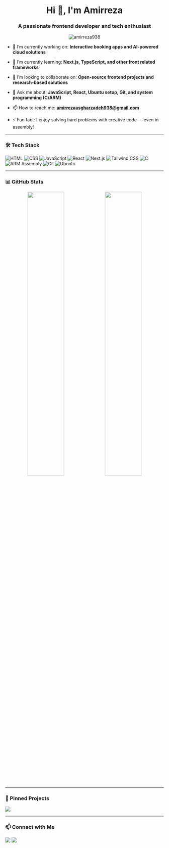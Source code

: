 <!-- Profile README for Amirreza938 -->

<h1 align="center">Hi 👋, I'm Amirreza</h1>
<h3 align="center">A passionate frontend developer and tech enthusiast</h3>

<p align="center">
  <img src="https://komarev.com/ghpvc/?username=amirreza938&label=Profile%20views&color=0e75b6&style=flat" alt="amirreza938" />
</p>

- 🔭 I’m currently working on: **Interactive booking apps and AI-powered cloud solutions**

- 🌱 I’m currently learning: **Next.js, TypeScript, and other front related frameworks**

- 👯 I’m looking to collaborate on: **Open-source frontend projects and research-based solutions**

- 💬 Ask me about: **JavaScript, React, Ubuntu setup, Git, and system programming (C/ARM)**

- 📫 How to reach me: **amirrezaasgharzadeh938@gmail.com**

- ⚡ Fun fact: I enjoy solving hard problems with creative code — even in assembly!

---

### 🛠️ Tech Stack
![HTML](https://img.shields.io/badge/-HTML5-E34F26?logo=html5&logoColor=fff)
![CSS](https://img.shields.io/badge/-CSS3-1572B6?logo=css3)
![JavaScript](https://img.shields.io/badge/-JavaScript-F7DF1E?logo=javascript&logoColor=black)
![React](https://img.shields.io/badge/-React-20232A?logo=react)
![Next.js](https://img.shields.io/badge/-Next.js-black?logo=next.js)
![Tailwind CSS](https://img.shields.io/badge/-Tailwind-06B6D4?logo=tailwindcss)
![C](https://img.shields.io/badge/-C-00599C?logo=c)
![ARM Assembly](https://img.shields.io/badge/-ARM%20Assembly-3E3E3E)
![Git](https://img.shields.io/badge/-Git-F05032?logo=git)
![Ubuntu](https://img.shields.io/badge/-Ubuntu-E95420?logo=ubuntu)

---

### 📊 GitHub Stats
<p align="center">
  <img src="https://github-readme-stats.vercel.app/api?username=amirreza938&show_icons=true&theme=radical" width="48%" />
  <img src="https://github-readme-streak-stats.herokuapp.com/?user=amirreza938&theme=radical" width="48%" />
</p>

---

### 📌 Pinned Projects
<a href="https://github.com/Amirreza938/dictionary-app">
  <img align="center" src="https://github-readme-stats.vercel.app/api/pin/?username=amirreza938&repo=dictionary-app&theme=radical" />
</a>

<!-- Add more pinned projects if you'd like -->

---

### 📫 Connect with Me
<p align="left">
  <a href="mailto:amirrezaasgharzadeh938@gmail.com"><img src="https://img.shields.io/badge/-Gmail-D14836?logo=gmail&logoColor=white" /></a>
  <a href="https://linkedin.com/in/Amirreza Asgharzadeh"><img src="https://img.shields.io/badge/-LinkedIn-0077B5?logo=linkedin&logoColor=white" /></a>
</p>

